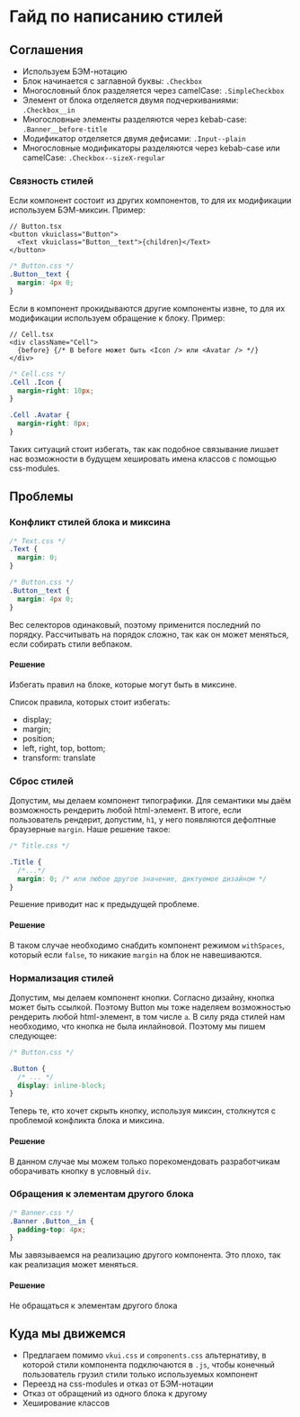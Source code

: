 # Гайд по написанию стилей

## Соглашения

- Используем БЭМ-нотацию
- Блок начинается с заглавной буквы: `.Checkbox`
- Многословный блок разделяется через camelCase: `.SimpleCheckbox`
- Элемент от блока отделяется двумя подчеркиваниями: `.Checkbox__in`
- Многословные элементы разделяются через kebab-case: `.Banner__before-title`
- Модификатор отделяется двумя дефисами: `.Input--plain`
- Многословные модификаторы разделяются через kebab-case или camelCase: `.Checkbox--sizeX-regular`

### Связность стилей

Если компонент состоит из других компонентов, то для их модификации используем БЭМ-миксин. Пример:

```tsx
// Button.tsx
<button vkuiclass="Button">
  <Text vkuiclass="Button__text">{children}</Text>
</button>
```

```css
/* Button.css */
.Button__text {
  margin: 4px 0;
}
```

Если в компонент прокидываются другие компоненты извне, то для их модификации используем обращение к блоку. Пример:

```tsx
// Cell.tsx
<div className="Cell">
  {before} {/* В before может быть <Icon /> или <Avatar /> */}
</div>
```

```css
/* Cell.css */
.Cell .Icon {
  margin-right: 10px;
}

.Cell .Avatar {
  margin-right: 8px;
}
```

Таких ситуаций стоит избегать, так как подобное связывание лишает нас возможности в будущем хешировать имена классов с
помощью css-modules.

## Проблемы

### Конфликт стилей блока и миксина

```css
/* Text.css */
.Text {
  margin: 0;
}
```

```css
/* Button.css */
.Button__text {
  margin: 4px 0;
}
```

Вес селекторов одинаковый, поэтому применится последний по порядку. Рассчитывать на порядок сложно, так как он может
меняться, если собирать стили вебпаком.

#### Решение

Избегать правил на блоке, которые могут быть в миксине.

Список правила, которых стоит избегать:

- display;
- margin;
- position;
- left, right, top, bottom;
- transform: translate

### Сброс стилей

Допустим, мы делаем компонент типографики. Для семантики мы даём возможность рендерить
любой html-элемент. В итоге, если пользователь рендерит, допустим, `h1`, у него появляются
дефолтные браузерные `margin`. Наше решение такое:

```css
/* Title.css */

.Title {
  /*...*/
  margin: 0; /* или любое другое значение, диктуемое дизайном */
}
```

Решение приводит нас к предыдущей проблеме.

#### Решение

В таком случае необходимо снабдить компонент режимом `withSpaces`, который
если `false`, то никакие `margin` на блок не навешиваются.

### Нормализация стилей

Допустим, мы делаем компонент кнопки. Согласно дизайну, кнопка может быть ссылкой. Поэтому
Button мы тоже наделяем возможностью рендерить любой html-элемент, в том числе `a`. В силу
ряда стилей нам необходимо, что кнопка не была инлайновой. Поэтому мы пишем следующее:

```css
/* Button.css */

.Button {
  /* ... */
  display: inline-block;
}
```

Теперь те, кто хочет скрыть кнопку, используя миксин, столкнутся с проблемой конфликта
блока и миксина.

#### Решение

В данном случае мы можем только порекомендовать разработчикам оборачивать кнопку
в условный `div`.

### Обращения к элементам другого блока

```css
/* Banner.css */
.Banner .Button__in {
  padding-top: 4px;
}
```

Мы завязываемся на реализацию другого компонента. Это плохо, так как реализация может меняться.

#### Решение

Не обращаться к элементам другого блока

## Куда мы движемся

- Предлагаем помимо `vkui.css` и `components.css` альтернативу, в которой стили компонента подключаются в `.js`, чтобы
  конечный пользователь грузил стили только используемых компонент
- Переезд на css-modules и отказ от БЭМ-нотации
- Отказ от обращений из одного блока к другому
- Хеширование классов
